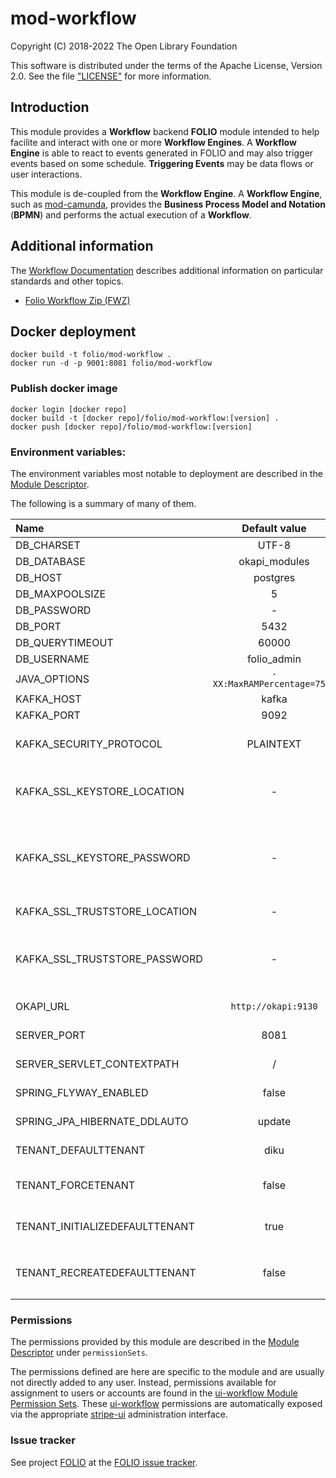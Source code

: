 # mod-workflow

Copyright (C) 2018-2022 The Open Library Foundation

This software is distributed under the terms of the Apache License, Version 2.0.
See the file ["LICENSE"](LICENSE) for more information.

## Introduction

This module provides a **Workflow** backend **FOLIO** module intended to help facilite and interact with one or more **Workflow Engines**.
A **Workflow Engine** is able to react to events generated in FOLIO and may also trigger events based on some schedule.
**Triggering Events** may be data flows or user interactions.

This module is de-coupled from the **Workflow Engine**.
A **Workflow Engine**, such as [mod-camunda](https://github.com/folio-org/mod-camunda/), provides the **Business Process Model and Notation** (**BPMN**) and performs the actual execution of a **Workflow**.

## Additional information

The [Workflow Documentation](docs/README.md) describes additional information on particular standards and other topics.

  - [Folio Workflow Zip (FWZ)](docs/fwz/README.md)

## Docker deployment

```
docker build -t folio/mod-workflow .
docker run -d -p 9001:8081 folio/mod-workflow
```

### Publish docker image

```
docker login [docker repo]
docker build -t [docker repo]/folio/mod-workflow:[version] .
docker push [docker repo]/folio/mod-workflow:[version]
```

### Environment variables:

The environment variables most notable to deployment are described in the [Module Descriptor](https://github.com/folio-org/mod-workflow/blob/master/service/descriptors/ModuleDescriptor-template.json).

The following is a summary of many of them.

| Name                           |       Default value         | Description                                                                                                                                                |
|:-------------------------------|:---------------------------:|:-----------------------------------------------------------------------------------------------------------------------------------------------------------|
| DB_CHARSET                     |           UTF-8             | Database charset.                                                                                                                                          |
| DB_DATABASE                    |       okapi_modules         | Postgres database name.                                                                                                                                    |
| DB_HOST                        |         postgres            | Postgres host name.                                                                                                                                        |
| DB_MAXPOOLSIZE                 |             5               | Database max pool size.                                                                                                                                    |
| DB_PASSWORD                    |             -               | Postgres user password.                                                                                                                                    |
| DB_PORT                        |           5432              | Postgres port.                                                                                                                                             |
| DB_QUERYTIMEOUT                |           60000             | Database query timeout.                                                                                                                                    |
| DB_USERNAME                    |        folio_admin          | Postgres user name.                                                                                                                                        |
| JAVA_OPTIONS                   | `-XX:MaxRAMPercentage=75.0` | Java options.                                                                                                                                              |
| KAFKA_HOST                     |           kafka             | Kafka broker host name.                                                                                                                                    |
| KAFKA_PORT                     |           9092              | Kafka broker port.                                                                                                                                         |
| KAFKA_SECURITY_PROTOCOL        |         PLAINTEXT           | Kafka security protocol used to communicate with brokers (SSL or PLAINTEXT).                                                                               |
| KAFKA_SSL_KEYSTORE_LOCATION    |             -               | The location of the Kafka key store file. This is optional for client and can be used for two-way authentication for client.                               |
| KAFKA_SSL_KEYSTORE_PASSWORD    |             -               | The store password for the Kafka key store file. This is optional for client and only needed if `ssl.keystore.location` is configured.                     |
| KAFKA_SSL_TRUSTSTORE_LOCATION  |             -               | The location of the Kafka trust store file.                                                                                                                |
| KAFKA_SSL_TRUSTSTORE_PASSWORD  |             -               | The password for the Kafka trust store file. If a password is not set, trust store file configured will still be used, but integrity checking is disabled. |
| OKAPI_URL                      |     `http://okapi:9130`     | OKAPI URL used to login system user, required                                                                                                              |
| SERVER_PORT                    |           8081              | The port to listen on that must match the `PortBindings`.                                                                                                  |
| SERVER_SERVLET_CONTEXTPATH     |             /               | The context path, or base path, to host at.                                                                                                                |
| SPRING_FLYWAY_ENABLED          |           false             | Database migration support via Spring Flyway.                                                                                                              |
| SPRING_JPA_HIBERNATE_DDLAUTO   |           update            | Auto-configure database on startup.                                                                                                                        |
| TENANT_DEFAULTTENANT           |           diku              | The name of the default tenant to use.                                                                                                                     |
| TENANT_FORCETENANT             |           false             | Forcibly add or overwrite the tenant name using the default tenant.                                                                                        |
| TENANT_INITIALIZEDEFAULTTENANT |           true              | Perform initial auto-creation of tenant in the database (schema, tables, etc..).                                                                           |
| TENANT_RECREATEDEFAULTTENANT   |           false             | When `TENANT_INITIALIZEDEFAULTTENANT` is true and the database already exists, then drop and re-create.                                                    |


### Permissions

The permissions provided by this module are described in the [Module Descriptor](https://github.com/folio-org/mod-workflow/blob/master/service/descriptors/ModuleDescriptor-template.json) under `permissionSets`.

The permissions defined are here are specific to the module and are usually not directly added to any user.
Instead, permissions available for assignment to users or accounts are found in the [ui-workflow Module Permission Sets](https://github.com/folio-org/ui-workflow/blob/main/package.json).
These [ui-workflow](https://github.com/folio-org/ui-workflow) permissions are automatically exposed via the appropriate [stripe-ui](https://github.com/folio-org/stripes-ui) administration interface.

### Issue tracker

See project [FOLIO](https://issues.folio.org/browse/FOLIO)
at the [FOLIO issue tracker](https://dev.folio.org/guidelines/issue-tracker/).

